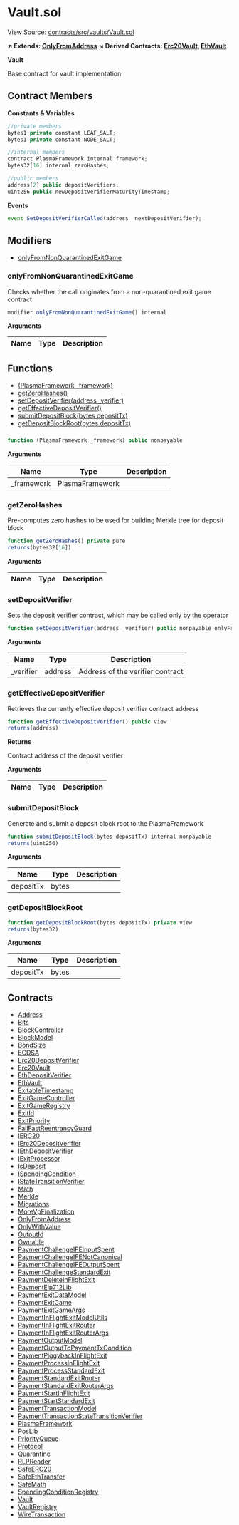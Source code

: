 # Vault.sol

View Source: [contracts/src/vaults/Vault.sol](../../contracts/src/vaults/Vault.sol)

**↗ Extends: [OnlyFromAddress](OnlyFromAddress.md)**
**↘ Derived Contracts: [Erc20Vault](Erc20Vault.md), [EthVault](EthVault.md)**

**Vault**

Base contract for vault implementation

## Contract Members
**Constants & Variables**

```js
//private members
bytes1 private constant LEAF_SALT;
bytes1 private constant NODE_SALT;

//internal members
contract PlasmaFramework internal framework;
bytes32[16] internal zeroHashes;

//public members
address[2] public depositVerifiers;
uint256 public newDepositVerifierMaturityTimestamp;

```

**Events**

```js
event SetDepositVerifierCalled(address  nextDepositVerifier);
```

## Modifiers

- [onlyFromNonQuarantinedExitGame](#onlyfromnonquarantinedexitgame)

### onlyFromNonQuarantinedExitGame

Checks whether the call originates from a non-quarantined exit game contract

```js
modifier onlyFromNonQuarantinedExitGame() internal
```

**Arguments**

| Name        | Type           | Description  |
| ------------- |------------- | -----|

## Functions

- [(PlasmaFramework _framework)](#)
- [getZeroHashes()](#getzerohashes)
- [setDepositVerifier(address _verifier)](#setdepositverifier)
- [getEffectiveDepositVerifier()](#geteffectivedepositverifier)
- [submitDepositBlock(bytes depositTx)](#submitdepositblock)
- [getDepositBlockRoot(bytes depositTx)](#getdepositblockroot)

### 

```js
function (PlasmaFramework _framework) public nonpayable
```

**Arguments**

| Name        | Type           | Description  |
| ------------- |------------- | -----|
| _framework | PlasmaFramework |  | 

### getZeroHashes

Pre-computes zero hashes to be used for building Merkle tree for deposit block

```js
function getZeroHashes() private pure
returns(bytes32[16])
```

**Arguments**

| Name        | Type           | Description  |
| ------------- |------------- | -----|

### setDepositVerifier

Sets the deposit verifier contract, which may be called only by the operator

```js
function setDepositVerifier(address _verifier) public nonpayable onlyFrom 
```

**Arguments**

| Name        | Type           | Description  |
| ------------- |------------- | -----|
| _verifier | address | Address of the verifier contract | 

### getEffectiveDepositVerifier

Retrieves the currently effective deposit verifier contract address

```js
function getEffectiveDepositVerifier() public view
returns(address)
```

**Returns**

Contract address of the deposit verifier

**Arguments**

| Name        | Type           | Description  |
| ------------- |------------- | -----|

### submitDepositBlock

Generate and submit a deposit block root to the PlasmaFramework

```js
function submitDepositBlock(bytes depositTx) internal nonpayable
returns(uint256)
```

**Arguments**

| Name        | Type           | Description  |
| ------------- |------------- | -----|
| depositTx | bytes |  | 

### getDepositBlockRoot

```js
function getDepositBlockRoot(bytes depositTx) private view
returns(bytes32)
```

**Arguments**

| Name        | Type           | Description  |
| ------------- |------------- | -----|
| depositTx | bytes |  | 

## Contracts

* [Address](Address.md)
* [Bits](Bits.md)
* [BlockController](BlockController.md)
* [BlockModel](BlockModel.md)
* [BondSize](BondSize.md)
* [ECDSA](ECDSA.md)
* [Erc20DepositVerifier](Erc20DepositVerifier.md)
* [Erc20Vault](Erc20Vault.md)
* [EthDepositVerifier](EthDepositVerifier.md)
* [EthVault](EthVault.md)
* [ExitableTimestamp](ExitableTimestamp.md)
* [ExitGameController](ExitGameController.md)
* [ExitGameRegistry](ExitGameRegistry.md)
* [ExitId](ExitId.md)
* [ExitPriority](ExitPriority.md)
* [FailFastReentrancyGuard](FailFastReentrancyGuard.md)
* [IERC20](IERC20.md)
* [IErc20DepositVerifier](IErc20DepositVerifier.md)
* [IEthDepositVerifier](IEthDepositVerifier.md)
* [IExitProcessor](IExitProcessor.md)
* [IsDeposit](IsDeposit.md)
* [ISpendingCondition](ISpendingCondition.md)
* [IStateTransitionVerifier](IStateTransitionVerifier.md)
* [Math](Math.md)
* [Merkle](Merkle.md)
* [Migrations](Migrations.md)
* [MoreVpFinalization](MoreVpFinalization.md)
* [OnlyFromAddress](OnlyFromAddress.md)
* [OnlyWithValue](OnlyWithValue.md)
* [OutputId](OutputId.md)
* [Ownable](Ownable.md)
* [PaymentChallengeIFEInputSpent](PaymentChallengeIFEInputSpent.md)
* [PaymentChallengeIFENotCanonical](PaymentChallengeIFENotCanonical.md)
* [PaymentChallengeIFEOutputSpent](PaymentChallengeIFEOutputSpent.md)
* [PaymentChallengeStandardExit](PaymentChallengeStandardExit.md)
* [PaymentDeleteInFlightExit](PaymentDeleteInFlightExit.md)
* [PaymentEip712Lib](PaymentEip712Lib.md)
* [PaymentExitDataModel](PaymentExitDataModel.md)
* [PaymentExitGame](PaymentExitGame.md)
* [PaymentExitGameArgs](PaymentExitGameArgs.md)
* [PaymentInFlightExitModelUtils](PaymentInFlightExitModelUtils.md)
* [PaymentInFlightExitRouter](PaymentInFlightExitRouter.md)
* [PaymentInFlightExitRouterArgs](PaymentInFlightExitRouterArgs.md)
* [PaymentOutputModel](PaymentOutputModel.md)
* [PaymentOutputToPaymentTxCondition](PaymentOutputToPaymentTxCondition.md)
* [PaymentPiggybackInFlightExit](PaymentPiggybackInFlightExit.md)
* [PaymentProcessInFlightExit](PaymentProcessInFlightExit.md)
* [PaymentProcessStandardExit](PaymentProcessStandardExit.md)
* [PaymentStandardExitRouter](PaymentStandardExitRouter.md)
* [PaymentStandardExitRouterArgs](PaymentStandardExitRouterArgs.md)
* [PaymentStartInFlightExit](PaymentStartInFlightExit.md)
* [PaymentStartStandardExit](PaymentStartStandardExit.md)
* [PaymentTransactionModel](PaymentTransactionModel.md)
* [PaymentTransactionStateTransitionVerifier](PaymentTransactionStateTransitionVerifier.md)
* [PlasmaFramework](PlasmaFramework.md)
* [PosLib](PosLib.md)
* [PriorityQueue](PriorityQueue.md)
* [Protocol](Protocol.md)
* [Quarantine](Quarantine.md)
* [RLPReader](RLPReader.md)
* [SafeERC20](SafeERC20.md)
* [SafeEthTransfer](SafeEthTransfer.md)
* [SafeMath](SafeMath.md)
* [SpendingConditionRegistry](SpendingConditionRegistry.md)
* [Vault](Vault.md)
* [VaultRegistry](VaultRegistry.md)
* [WireTransaction](WireTransaction.md)
